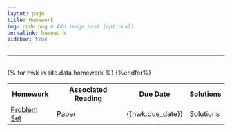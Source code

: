 ```yaml
---
layout: page
title: Homework
img: code.png # Add image post (optional)
permalink: homework
sidebar: true
---
```


---


<table>
<tr>
<th> <b>Homework</b></th>
<th> <b>Associated Reading</b></th>
<th> <b> Due Date</b> </th>
<th> <b> Solutions</b> </th><br/>
</tr>
{% for hwk in site.data.homework %}
<tr>
<td> <a href="/hwk/{{hwk.pset}}"> Problem Set </a></td>
<td> <a href="/hwk/{{hwk.reading}}"> Paper </a></td>
<td> {{hwk.due_date}} </td>
<td> <a href="https://rpdata.caltech.edu/courses/bige105/2020/{{hwk.solns}}">Solutions</a></td>
</tr>
{%endfor%}
</table>
